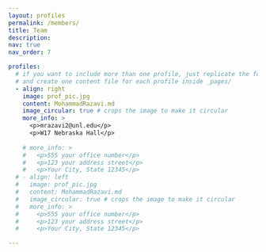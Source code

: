 ```yaml
---
layout: profiles
permalink: /members/
title: Team
description: 
nav: true
nav_order: 7

profiles:
  # if you want to include more than one profile, just replicate the following block
  # and create one content file for each profile inside _pages/
  - align: right
    image: prof_pic.jpg
    content: MohammadRazavi.md
    image_circular: true # crops the image to make it circular
    more_info: >
      <p>mrazavi2@unl.edu</p>
      <p>W17 Nebraska Hall</p>
    
    # more_info: >
    #   <p>555 your office number</p>
    #   <p>123 your address street</p>
    #   <p>Your City, State 12345</p>
  # - align: left
  #   image: prof_pic.jpg
  #   content: MohammadRazavi.md
  #   image_circular: true # crops the image to make it circular
  #   more_info: >
  #     <p>555 your office number</p>
  #     <p>123 your address street</p>
  #     <p>Your City, State 12345</p>

---
```

<!-- ---
layout: profiles
permalink: /members/
title: Team
description: 
nav: true
nav_order: 7

profiles:
  # Faculty Profile
  - align: center
    image: prof_pic.jpg
    content: MohammadRazavi.md
    image_circular: true
    more_info: >
      <p style="text-align:center; font-weight:bold;">Dr. Mohammad Razavi</p>
      <p style="text-align:center;">📧 <a href="mailto:mrazavi2@unl.edu">mrazavi2@unl.edu</a></p>
      <p style="text-align:center;">📍 W17 Nebraska Hall</p>
--- -->

  <!-- # Graduate Researchers
  - align: left
    image: grad_researcher1.jpg
    content: GradResearcher1.md
    image_circular: true
    more_info: >
      <p style="font-weight:bold;">Graduate Researcher 1</p>
      <p>📧 <a href="mailto:grad1@unl.edu">grad1@unl.edu</a></p>
      <p>📍 W20 Nebraska Hall</p>

  - align: right
    image: grad_researcher2.jpg
    content: GradResearcher2.md
    image_circular: true
    more_info: >
      <p style="font-weight:bold;">Graduate Researcher 2</p>
      <p>📧 <a href="mailto:grad2@unl.edu">grad2@unl.edu</a></p>
      <p>📍 W21 Nebraska Hall</p>

  # Undergraduate Researchers
  - align: left
    image: undergrad_researcher1.jpg
    content: UndergradResearcher1.md
    image_circular: true
    more_info: >
      <p style="font-weight:bold;">Undergraduate Researcher 1</p>
      <p>📧 <a href="mailto:undergrad1@unl.edu">undergrad1@unl.edu</a></p>
      <p>📍 Research Lab, Nebraska Hall</p>

  - align: right
    image: undergrad_researcher2.jpg
    content: UndergradResearcher2.md
    image_circular: true
    more_info: >
      <p style="font-weight:bold;">Undergraduate Researcher 2</p>
      <p>📧 <a href="mailto:undergrad2@unl.edu">undergrad2@unl.edu</a></p>
      <p>📍 Research Lab, Nebraska Hall</p>

 -->

